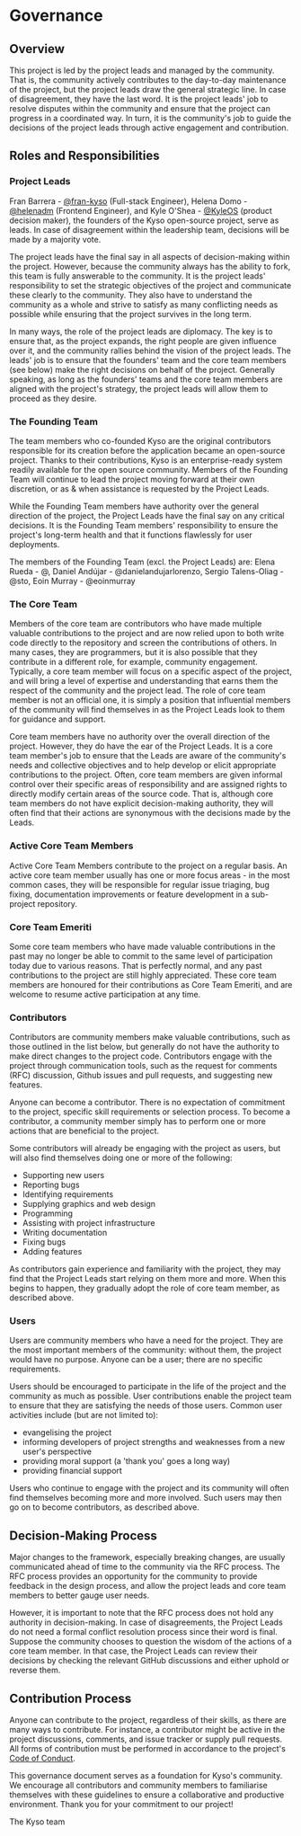 # Governance

## Overview

This project is led by the project leads and managed by the community. That is, the community actively contributes to the day-to-day maintenance of the project, but the project leads draw the general strategic line. In case of disagreement, they have the last word. It is the project leads' job to resolve disputes within the community and ensure that the project can progress in a coordinated way. In turn, it is the community's job to guide the decisions of the project leads through active engagement and contribution.

## Roles and Responsibilities

### Project Leads

Fran Barrera - [@fran-kyso](https://github.com/fran-kyso) (Full-stack Engineer), Helena Domo - [@helenadm](https://github.com/helenadm) (Frontend Engineer), and Kyle O'Shea - [@KyleOS](https://github.com/KyleOS) (product decision maker), the founders of the Kyso open-source project, serve as leads. In case of disagreement within the leadership team, decisions will be made by a majority vote.

The project leads have the final say in all aspects of decision-making within the project. However, because the community always has the ability to fork, this team is fully answerable to the community. It is the project leads' responsibility to set the strategic objectives of the project and communicate these clearly to the community. They also have to understand the community as a whole and strive to satisfy as many conflicting needs as possible while ensuring that the project survives in the long term.

In many ways, the role of the project leads are diplomacy. The key is to ensure that, as the project expands, the right people are given influence over it, and the community rallies behind the vision of the project leads. The leads' job is to ensure that the founders' team and the core team members (see below) make the right decisions on behalf of the project. Generally speaking, as long as the founders' teams and the core team members are aligned with the project's strategy, the project leads will allow them to proceed as they desire.

### The Founding Team

The team members who co-founded Kyso are the original contributors responsible for its creation before the application became an open-source project. Thanks to their contributions, Kyso is an enterprise-ready system readily available for the open source community. Members of the Founding Team will continue to lead the project moving forward at their own discretion, or as & when assistance is requested by the Project Leads.

While the Founding Team members have authority over the general direction of the project, the Project Leads have the final say on any critical decisions. It is the Founding Team members' responsibility to ensure the project's long-term health and that it functions flawlessly for user deployments.

The members of the Founding Team (excl. the Project Leads) are: Elena Rueda - @, Daniel Andújar - @danielandujarlorenzo, Sergio Talens-Oliag - @sto, Eoin Murray - @eoinmurray

### The Core Team

Members of the core team are contributors who have made multiple valuable contributions to the project and are now relied upon to both write code directly to the repository and screen the contributions of others. In many cases, they are programmers, but it is also possible that they contribute in a different role, for example, community engagement. Typically, a core team member will focus on a specific aspect of the project, and will bring a level of expertise and understanding that earns them the respect of the community and the project lead. The role of core team member is not an official one, it is simply a position that influential members of the community will find themselves in as the Project Leads look to them for guidance and support.

Core team members have no authority over the overall direction of the project. However, they do have the ear of the Project Leads. It is a core team member's job to ensure that the Leads are aware of the community's needs and collective objectives and to help develop or elicit appropriate contributions to the project. Often, core team members are given informal control over their specific areas of responsibility and are assigned rights to directly modify certain areas of the source code. That is, although core team members do not have explicit decision-making authority, they will often find that their actions are synonymous with the decisions made by the Leads.

### Active Core Team Members

Active Core Team Members contribute to the project on a regular basis. An active core team member usually has one or more focus areas - in the most common cases, they will be responsible for regular issue triaging, bug fixing, documentation improvements or feature development in a sub-project repository.

### Core Team Emeriti

Some core team members who have made valuable contributions in the past may no longer be able to commit to the same level of participation today due to various reasons. That is perfectly normal, and any past contributions to the project are still highly appreciated. These core team members are honoured for their contributions as Core Team Emeriti, and are welcome to resume active participation at any time.

### Contributors

Contributors are community members make valuable contributions, such as those outlined in the list below, but generally do not have the authority to make direct changes to the project code. Contributors engage with the project through communication tools, such as the request for comments (RFC) discussion, Github issues and pull requests, and suggesting new features.

Anyone can become a contributor. There is no expectation of commitment to the project, specific skill requirements or selection process. To become a contributor, a community member simply has to perform one or more actions that are beneficial to the project.

Some contributors will already be engaging with the project as users, but will also find themselves doing one or more of the following:

- Supporting new users
- Reporting bugs
- Identifying requirements
- Supplying graphics and web design
- Programming
- Assisting with project infrastructure
- Writing documentation
- Fixing bugs
- Adding features

As contributors gain experience and familiarity with the project, they may find that the Project Leads start relying on them more and more. When this begins to happen, they gradually adopt the role of core team member, as described above.

### Users

Users are community members who have a need for the project. They are the most important members of the community: without them, the project would have no purpose. Anyone can be a user; there are no specific requirements.

Users should be encouraged to participate in the life of the project and the community as much as possible. User contributions enable the project team to ensure that they are satisfying the needs of those users. Common user activities include (but are not limited to):

- evangelising the project
- informing developers of project strengths and weaknesses from a new user's perspective
- providing moral support (a 'thank you' goes a long way)
- providing financial support

Users who continue to engage with the project and its community will often find themselves becoming more and more involved. Such users may then go on to become contributors, as described above.

## Decision-Making Process

Major changes to the framework, especially breaking changes, are usually communicated ahead of time to the community via the RFC process. The RFC process provides an opportunity for the community to provide feedback in the design process, and allow the project leads and core team members to better gauge user needs.

However, it is important to note that the RFC process does not hold any authority in decision-making. In case of disagreements, the Project Leads do not need a formal conflict resolution process since their word is final. Suppose the community chooses to question the wisdom of the actions of a core team member. In that case, the Project Leads can review their decisions by checking the relevant GitHub discussions and either uphold or reverse them.

## Contribution Process

Anyone can contribute to the project, regardless of their skills, as there are many ways to contribute. For instance, a contributor might be active in the project discussions, comments, and issue tracker or supply pull requests. All forms of contribution must be performed in accordance to the project's [Code of Conduct](https://github.com/kyso-io/kyso-indexer/blob/develop/CODE_OF_CONDUCT.md).

This governance document serves as a foundation for Kyso's community. We encourage all contributors and community members to familiarise themselves with these guidelines to ensure a collaborative and productive environment. Thank you for your commitment to our project!

The Kyso team
